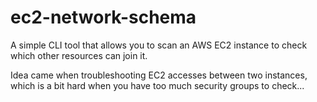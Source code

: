 # ec2-network-schema

A simple CLI tool that allows you to scan an AWS EC2 instance to check which other resources can join it.

Idea came when troubleshooting EC2 accesses between two instances, which is a bit hard when you have too much security groups to check...